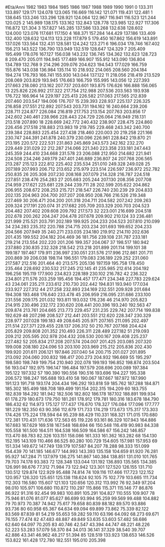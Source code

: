 #Età/Anni 1982 1983 1984 1985 1986 1987 1988 1989 1990 1991
0 133.311 133.897 129.171 124.078 123.065 116.669 116.142 121.071 119.431 122.481
1 138.645 133.246 133.296 128.921 124.064 122.967 116.941 116.523 121.244 120.025
2 145.989 138.175 133.162 132.843 128.778 123.985 122.927 117.306 116.872 121.304
3 157.827 145.285 137.586 133.268 132.638 128.602 124.000 123.076 117.681 117.150
4 168.371 157.284 144.429 137.186 133.409 132.400 128.632 124.113 123.228 117.879
5 179.450 167.862 156.619 143.891 137.026 133.564 132.431 128.581 124.242 123.271
6 196.034 178.746 167.402 156.213 143.522 136.790 133.949 132.519 128.647 124.329
7 205.409 195.499 178.076 167.127 156.038 143.232 136.745 134.362 132.623 128.723
8 209.470 205.011 194.945 177.489 166.907 155.912 143.090 136.804 134.789 132.768
9 214.296 209.076 204.623 194.543 177.029 166.759 155.876 143.038 136.984 135.114
10 218.932 214.065 208.560 204.184 194.274 176.793 166.741 155.930 143.044 137.122
11 218.056 218.419 213.529 208.069 203.829 193.945 176.663 166.759 155.995 143.056
12 227.393 217.663 218.080 213.162 207.737 203.601 193.875 176.626 166.888 156.065
13 225.826 226.992 217.322 217.754 212.988 207.536 203.563 193.938 176.722 166.964
14 229.197 225.413 226.582 217.063 217.565 212.839 207.460 203.547 194.006 176.707
15 239.393 228.937 225.137 226.325 216.858 217.551 212.892 207.543 203.731 194.162
16 240.664 239.206 228.711 224.877 226.084 216.819 217.753 213.154 207.763 203.856
17 242.602 240.461 238.966 228.443 224.729 226.064 216.949 218.131 213.518 207.890
18 228.669 242.772 240.432 238.907 228.475 224.860 226.456 217.518 218.883 213.983
19 219.785 229.468 243.342 240.700 239.384 228.883 225.454 227.438 218.460 220.003
20 219.258 221.166 230.747 244.391 241.878 240.379 230.096 226.961 228.842 219.870
21 213.195 220.572 222.531 231.863 245.869 243.573 242.162 232.270 229.449 231.029
22 212.287 214.066 221.340 223.358 233.181 247.443 245.359 244.410 234.668 231.578
23 206.088 212.950 214.682 221.941 224.508 234.246 249.179 247.401 246.889 236.807
24 207.768 206.565 213.287 215.123 222.812 225.402 235.534 251.010 249.328 249.028
25 207.189 207.993 206.712 213.652 215.979 223.514 226.597 236.972 252.782 250.835
26 205.308 207.230 208.168 207.079 214.328 216.787 224.518 227.851 238.476 254.283
27 205.683 205.244 207.130 208.356 207.708 214.959 217.621 225.681 229.244 239.711
28 202.599 205.622 204.862 206.955 208.672 208.253 215.721 218.547 226.740 230.239
29 204.833 202.135 204.963 204.700 207.207 208.950 208.766 216.526 219.348 227.469
30 206.471 204.200 201.318 204.711 204.582 207.242 209.263 209.324 217.191 220.074
31 217.682 205.709 203.329 200.703 204.523 204.482 207.402 209.608 209.792 217.573
32 223.001 216.699 204.518 202.678 200.262 204.247 204.478 207.678 209.902 210.124
33 236.481 221.999 215.521 203.791 202.189 199.925 204.233 204.523 207.810 210.099
34 234.283 235.312 220.788 214.715 203.234 201.693 199.652 204.233 204.566 207.949
35 240.271 233.035 234.180 219.912 214.110 202.636 201.435 199.552 204.182 204.469
36 181.756 239.108 231.787 233.181 219.214 213.554 202.220 201.206 199.357 204.067
37 198.517 180.942 237.880 230.835 232.328 218.542 213.218 201.899 201.114 199.101
38 199.187 197.467 179.911 236.997 230.051 231.576 217.996 212.861 201.711 200.869
39 206.038 198.114 196.551 179.083 236.189 229.252 231.060 217.587 212.516 201.464
40 213.575 205.136 197.159 195.758 178.450 235.464 228.692 230.532 217.245 212.145
41 235.985 212.614 204.192 196.256 195.119 177.900 234.823 228.189 230.102 216.782
42 236.322 234.801 211.576 203.259 195.456 194.457 177.471 234.348 227.783 229.624
43 234.061 235.211 233.612 210.730 202.442 194.831 193.940 177.034 233.927 227.312
44 217.258 232.893 234.169 232.551 209.928 201.684 194.308 193.468 176.640 233.478
45 206.959 216.095 231.686 233.100 231.556 209.175 201.032 193.811 193.032 176.236
46 214.970 205.823 214.915 230.496 232.172 230.620 208.441 200.396 193.240 192.563
47 209.874 213.761 204.665 213.773 229.457 231.235 229.742 207.714 199.838 192.629
48 207.298 208.527 212.441 203.551 212.620 228.347 230.329 228.977 207.028 199.183
49 208.645 205.971 207.165 211.095 202.497 211.514 227.371 229.455 228.137 206.312
50 210.767 207.168 204.424 205.829 209.808 201.352 210.493 226.311 228.489 227.182
51 219.093 209.212 205.595 202.978 204.432 208.530 200.167 209.408 225.237 227.482
52 205.834 217.208 207.574 204.007 201.425 203.085 207.320 199.008 208.180 224.096
53 203.100 203.969 215.212 205.836 202.430 199.920 201.611 206.121 197.846 207.040
54 200.715 201.027 201.895 213.092 204.060 200.832 198.417 200.273 204.932 196.669
55 195.297 198.580 198.749 199.754 210.940 202.078 199.193 196.852 198.874 203.504
56 193.047 192.975 196.147 196.484 197.579 208.696 200.089 197.384 195.122 197.332
57 190.390 190.556 190.516 193.696 194.227 195.338 206.572 198.247 195.688 193.410
58 190.067 187.667 187.972 187.990 191.123 191.718 193.174 204.434 196.292 193.818
59 185.762 187.288 184.871 185.302 185.499 188.708 189.499 191.154 202.315 194.209
60 183.755 182.839 184.292 181.942 182.506 182.802 186.178 187.102 188.891 199.934
61 178.279 180.673 179.750 181.261 178.912 179.781 180.316 183.678 184.790 186.432
62 114.973 175.127 177.437 176.670 178.327 176.084 177.096 177.777 181.229 182.350
63 90.356 112.679 171.733 174.219 173.673 175.317 173.303 174.426 175.224 178.594
64 95.239 88.429 110.331 168.321 171.015 170.680 172.381 170.431 171.636 172.563
65 119.226 93.161 86.329 107.943 164.886 167.683 167.629 169.518 167.548 168.694
66 150.548 116.419 90.983 84.338 105.558 161.500 164.511 164.538 166.509 164.586
67 156.242 146.857 113.470 88.783 82.326 103.151 158.086 161.333 161.362 163.282
68 154.130 152.195 143.109 110.466 86.525 80.280 100.729 154.605 157.981 157.953
69 151.334 149.672 147.749 139.179 107.587 84.207 78.288 98.333 151.099 154.439
70 141.185 146.677 144.993 143.393 135.158 104.659 81.920 76.281 95.927 147.284
71 137.979 136.275 141.867 140.384 138.851 131.010 101.765 79.703 74.178 93.383
72 128.348 133.044 131.192 136.893 135.565 134.385 126.991 98.676 77.312 71.984
73 122.942 123.301 127.520 126.155 131.710 130.512 129.874 122.929 95.488 74.814
74 109.116 117.466 117.723 122.152 120.957 126.320 125.651 125.138 118.624 92.105
75 102.779 103.665 111.734 112.303 116.580 115.607 121.103 120.656 120.312 113.992
76 92.349 97.204 98.010 105.971 106.680 110.872 110.297 115.866 115.371 115.146
77 86.876 86.922 91.316 92.454 99.983 100.891 105.291 104.827 110.555 109.907
78 75.946 81.076 81.077 85.627 86.699 93.994 95.259 99.569 99.488 104.882
79 70.973 70.387 74.942 75.617 79.658 80.839 88.182 89.570 93.886 93.736
80 60.958 65.367 64.634 69.094 69.899 73.862 75.339 82.122 83.569 87.839
81 54.219 55.653 59.282 59.110 63.196 64.092 68.273 69.671 76.155 77.474
82 47.483 48.887 49.849 53.635 53.603 57.482 58.686 62.640 64.097 70.205
83 40.746 42.547 43.394 44.747 48.221 48.226 52.223 53.283 57.079 58.370
84 34.013 36.141 37.329 38.540 39.707 42.886 43.341 46.962 48.217 51.394
85 128.519 133.923 138.653 146.526 153.822 161.428 172.780 182.551 195.010 205.398
